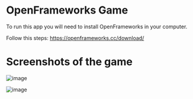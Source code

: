 # OpenFrameworks Game
To run this app you will need to install OpenFrameworks in your computer.

Follow this steps: https://openframeworks.cc/download/

# Screenshots of the game

![image](https://github.com/user-attachments/assets/7a012157-8dc6-42de-9bc4-300bb8f742e5)

![image](https://github.com/user-attachments/assets/16f685a4-44fc-4910-8979-ad815818da11)


